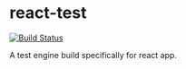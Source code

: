 # react-test
[![Build Status](https://travis-ci.com/dgr8akki/react-test.svg?branch=develop)](https://travis-ci.com/dgr8akki/react-test)

A test engine build specifically for react app.
